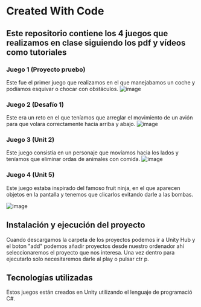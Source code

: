 # Created With Code
## Este repositorio contiene los 4 juegos que realizamos en clase siguiendo los pdf y vídeos como tutoriales
### Juego 1 (Proyecto pruebo)
Este fue el primer juego que realizamos en el que manejabamos un coche y podíamos esquivar o chocar con obstáculos.
![image](https://github.com/user-attachments/assets/125a247b-f04b-4d91-81c0-63d8732a9ba9)

### Juego 2 (Desafío 1)
Este era un reto en el que teníamos que arreglar el movimiento de un avión para que volara correctamente hacia arriba y abajo.
![image](https://github.com/user-attachments/assets/db6d9e31-f136-4c41-9acd-8bdcebc9b53c)

### Juego 3 (Unit 2)
Este juego consistía en un personaje que movíamos hacia los lados y teníamos que eliminar ordas de animales con comida.
![image](https://github.com/user-attachments/assets/4344efbb-8ac9-4dff-8af1-844349a56a53)

### Juego 4 (Unit 5)
Este juego estaba inspirado del famoso fruit ninja, en el que aparecen objetos en la pantalla y tenemos que clicarlos evitando darle a las bombas.

![image](https://github.com/user-attachments/assets/a6831843-dbd8-4a4a-a2e3-07fa36771265)

## Instalación y ejecución del proyecto
Cuando descargamos la carpeta de los proyectos podemos ir a Unity Hub y el boton "add" podemos añadir proyectos desde nuestro ordenador ahí seleccionaremos el proyecto que nos interesa. Una vez dentro para ejecutarlo solo necesitaremos darle al play o pulsar ctr p.

## Tecnologías utilizadas
Estos juegos están creados en Unity utilizando el lenguaje de programació C#.


